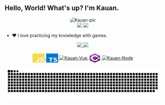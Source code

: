 ## Hello, World! What's up? I'm Kauan. 
<div align="center" style="display: inline_block">
  <img alt="Kauan-pic" height="150" style="border-radius:50px;" src="https://imgur.com/lsox2Dk.png"><br>
  <a href = "mailto:kauancontact@gmail.com"><img src="https://img.shields.io/badge/-Gmail-%23333?style=for-the-badge&logo=gmail&logoColor=white" target="_blank"></a>
  <a href="https://www.linkedin.com/in/kauan-mesquita/" target="_blank"><img src="https://img.shields.io/badge/-LinkedIn-%230077B5?style=for-the-badge&logo=linkedin&logoColor=white" target="_blank"></a>
</div>

- ❤️ I love practicing my knowledge with games.

<div align="center">
  <a href="https://github.com/KauanMesquita">
  <img height="180em" src="https://github-readme-stats.vercel.app/api?username=KauanMesquita&show_icons=true&theme=merko&include_all_commits=true&count_private=true"/>
  <img height="180em" src="https://github-readme-stats.vercel.app/api/top-langs/?username=KauanMesquita&layout=compact&langs_count=7&theme=merko"/>
</div>
 
 <div align="center" style="display: inline_block"><br>
  <img align="center" alt="Kauan-Js" height="30" width="40" src="https://raw.githubusercontent.com/devicons/devicon/master/icons/javascript/javascript-plain.svg">
  <img align="center" alt="Kauan-Ts" height="30" width="40" src="https://raw.githubusercontent.com/devicons/devicon/master/icons/typescript/typescript-plain.svg">
  <img align="center" alt="Kauan-Vue" height="30" width="40" src="https://cdn.jsdelivr.net/gh/devicons/devicon/icons/vuejs/vuejs-original.svg">
  <img align="center" alt="Kauan-Csharp" height="30" width="40" src="https://raw.githubusercontent.com/devicons/devicon/master/icons/csharp/csharp-original.svg">
  <img align="center" alt="Kauan-Node" height="80" width="80" src="https://cdn.jsdelivr.net/gh/devicons/devicon/icons/nodejs/nodejs-original-wordmark.svg"></center>
</div>
         

<div align="center">
  
 ![Snake animation](https://github.com/KauanMesquita/KauanMesquita/blob/output/github-contribution-grid-snake.svg)
  
</div>
